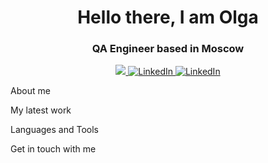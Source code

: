 <div id="header" align="center">
  <h1>Hello there, I am Olga</h1>
  <h3>QA Engineer based in Moscow</h3>
</div>
<div id="socials" align="center">
<a href="https://www.linkedin.com/in/olga-yevtyunina-a3a81057/">
  <img src="https://icons8.com/icon/13930/linkedin"/>
</a>
<a href="https://www.linkedin.com/in/olga-yevtyunina-a3a81057/">
  <img src="https://www.flaticon.com/free-icon/linkedin_4494497?term=social+media&page=1&position=53&origin=tag&related_id=4494497" alt="LinkedIn"/>
</a>
<a href="https://www.linkedin.com/in/olga-yevtyunina-a3a81057/">
  <img src="https://www.flaticon.com/free-icon/linkedin_4494497?term=social+media&page=1&position=53&origin=tag&related_id=4494497" alt="LinkedIn"/>
</a>
  
</div>

About me

My latest work

Languages and Tools

Get in touch with me
